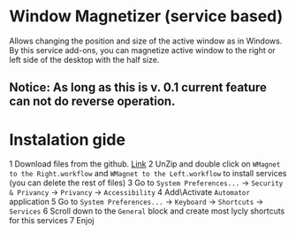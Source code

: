 # Window Magnetizer (service based)
Allows changing the position and size of the active window as in Windows. By this service add-ons, you can magnetize active window to the right or left side of the desktop with the half size.

## Notice: As long as this is v. 0.1 current feature can not do reverse operation.

# Instalation gide
1 Download files from the github. [Link](https://github.com/vanarman/windowMagnet/archive/master.zip)
2 UnZip and double click on `WMagnet to the Right.workflow` and `WMagnet to the Left.workflow` to install services (you can delete the rest of files)
3 Go to `System Preferences...` -> `Security & Privancy` -> `Privancy` -> `Accessibility`
4 Add\Activate `Automator` application
5 Go to `System Preferences...` -> `Keyboard` -> `Shortcuts` -> `Services`
6 Scroll down to the `General` block and create most lycly shortcuts for this services
7 Enjoj

